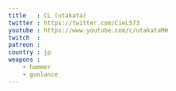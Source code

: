 ```yaml
---
title   : CL (utakata)
twitter : https://twitter.com/CieL573
youtube : https://www.youtube.com/c/utakataMH
twitch  :
patreon :
country : jp
weapons :
    - hammer
    - gunlance
---
```

